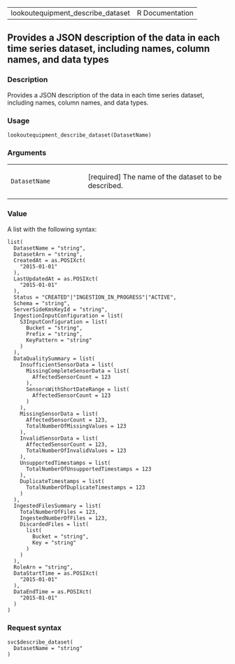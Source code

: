 <table style="width: 100%;">
<tbody>
<tr class="odd">
<td>lookoutequipment_describe_dataset</td>
<td style="text-align: right;">R Documentation</td>
</tr>
</tbody>
</table>

## Provides a JSON description of the data in each time series dataset, including names, column names, and data types

### Description

Provides a JSON description of the data in each time series dataset,
including names, column names, and data types.

### Usage

    lookoutequipment_describe_dataset(DatasetName)

### Arguments

<table>
<colgroup>
<col style="width: 35%" />
<col style="width: 65%" />
</colgroup>
<tbody>
<tr class="odd">
<td><code
id="lookoutequipment_describe_dataset_:_DatasetName">DatasetName</code></td>
<td><p>[required] The name of the dataset to be described.</p></td>
</tr>
</tbody>
</table>

### Value

A list with the following syntax:

    list(
      DatasetName = "string",
      DatasetArn = "string",
      CreatedAt = as.POSIXct(
        "2015-01-01"
      ),
      LastUpdatedAt = as.POSIXct(
        "2015-01-01"
      ),
      Status = "CREATED"|"INGESTION_IN_PROGRESS"|"ACTIVE",
      Schema = "string",
      ServerSideKmsKeyId = "string",
      IngestionInputConfiguration = list(
        S3InputConfiguration = list(
          Bucket = "string",
          Prefix = "string",
          KeyPattern = "string"
        )
      ),
      DataQualitySummary = list(
        InsufficientSensorData = list(
          MissingCompleteSensorData = list(
            AffectedSensorCount = 123
          ),
          SensorsWithShortDateRange = list(
            AffectedSensorCount = 123
          )
        ),
        MissingSensorData = list(
          AffectedSensorCount = 123,
          TotalNumberOfMissingValues = 123
        ),
        InvalidSensorData = list(
          AffectedSensorCount = 123,
          TotalNumberOfInvalidValues = 123
        ),
        UnsupportedTimestamps = list(
          TotalNumberOfUnsupportedTimestamps = 123
        ),
        DuplicateTimestamps = list(
          TotalNumberOfDuplicateTimestamps = 123
        )
      ),
      IngestedFilesSummary = list(
        TotalNumberOfFiles = 123,
        IngestedNumberOfFiles = 123,
        DiscardedFiles = list(
          list(
            Bucket = "string",
            Key = "string"
          )
        )
      ),
      RoleArn = "string",
      DataStartTime = as.POSIXct(
        "2015-01-01"
      ),
      DataEndTime = as.POSIXct(
        "2015-01-01"
      )
    )

### Request syntax

    svc$describe_dataset(
      DatasetName = "string"
    )
